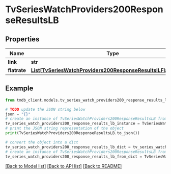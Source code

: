 # TvSeriesWatchProviders200ResponseResultsLB


## Properties

Name | Type | Description | Notes
------------ | ------------- | ------------- | -------------
**link** | **str** |  | [optional] 
**flatrate** | [**List[TvSeriesWatchProviders200ResponseResultsILFlatrateInner]**](TvSeriesWatchProviders200ResponseResultsILFlatrateInner.md) |  | [optional] 

## Example

```python
from tmdb_client.models.tv_series_watch_providers200_response_results_lb import TvSeriesWatchProviders200ResponseResultsLB

# TODO update the JSON string below
json = "{}"
# create an instance of TvSeriesWatchProviders200ResponseResultsLB from a JSON string
tv_series_watch_providers200_response_results_lb_instance = TvSeriesWatchProviders200ResponseResultsLB.from_json(json)
# print the JSON string representation of the object
print(TvSeriesWatchProviders200ResponseResultsLB.to_json())

# convert the object into a dict
tv_series_watch_providers200_response_results_lb_dict = tv_series_watch_providers200_response_results_lb_instance.to_dict()
# create an instance of TvSeriesWatchProviders200ResponseResultsLB from a dict
tv_series_watch_providers200_response_results_lb_from_dict = TvSeriesWatchProviders200ResponseResultsLB.from_dict(tv_series_watch_providers200_response_results_lb_dict)
```
[[Back to Model list]](../README.md#documentation-for-models) [[Back to API list]](../README.md#documentation-for-api-endpoints) [[Back to README]](../README.md)


